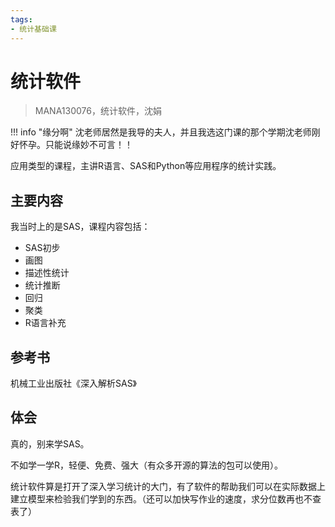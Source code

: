 ```yaml
---
tags:
- 统计基础课
---
```


# 统计软件
> MANA130076，统计软件，沈娟

!!! info "缘分啊"
    沈老师居然是我导的夫人，并且我选这门课的那个学期沈老师刚好怀孕。只能说缘妙不可言！！

应用类型的课程，主讲R语言、SAS和Python等应用程序的统计实践。

## 主要内容
我当时上的是SAS，课程内容包括：
- SAS初步
- 画图
- 描述性统计
- 统计推断
- 回归
- 聚类
- R语言补充

## 参考书
机械工业出版社《深入解析SAS》

## 体会
真的，别来学SAS。

不如学一学R，轻便、免费、强大（有众多开源的算法的包可以使用）。

统计软件算是打开了深入学习统计的大门，有了软件的帮助我们可以在实际数据上建立模型来检验我们学到的东西。（还可以加快写作业的速度，求分位数再也不查表了）